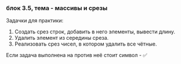 ### блок 3.5, тема - массивы и срезы


Задачки для практики:

1. Создать срез строк, добавить в него элементы, вывести длину.
2. Удалить элемент из середины среза.
3. Реализовать срез чисел, в котором удалить все чётные.

Если задача выполнена на против неё стоит символ - ✅